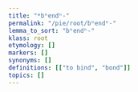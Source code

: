```yaml
---
title: "*bʰendʰ-"
permalink: "/pie/root/bʰendʰ-"
lemma_to_sort: "bʰendʰ-"
klass: root
etymology: []
markers: []
synonyms: []
definitions: [["to bind", "bond"]]
topics: []
---
```

